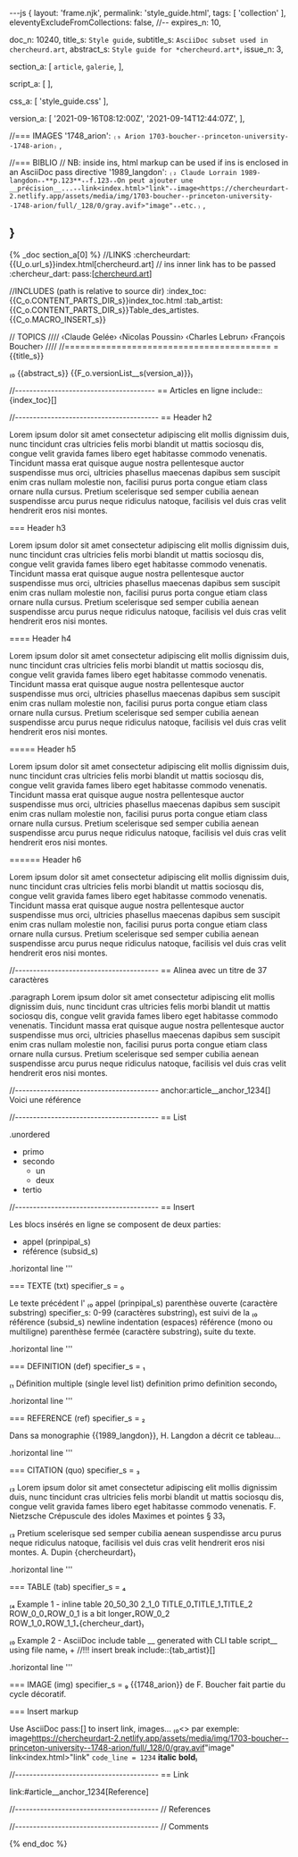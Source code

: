 ---js
{
  layout:    'frame.njk',
  permalink: 'style_guide.html',
  tags:      [ 'collection' ],
  eleventyExcludeFromCollections: false,
  //-- expires_n: 10,

  doc_n:      10240,
  title_s:    `Style guide`,
  subtitle_s: `AsciiDoc subset used in chercheurd.art`,
  abstract_s: `Style guide for *chercheurd.art*`,
  issue_n:    3,

  section_a:
  [
    `article`,
    `galerie`,
  ],

  script_a:
  [
  ],

  css_a:
  [
    'style_guide.css'
  ],

  version_a:
  [
    '2021-09-16T08:12:00Z',
    '2021-09-14T12:44:07Z',
  ],

  //=== IMAGES
  '1748_arion':
      `₍₉ Arion
      1703-boucher--princeton-university--1748-arion₎`
  ,

  //=== BIBLIO
  // NB: inside ins, html markup can be used if ins is enclosed in an AsciiDoc pass directive
  '1989_langdon':
      `₍₂ Claude Lorrain
      1989-langdon₊₊**p.123**₊₊f.123₊₊On peut ajouter une __précision__...₊₊link<index.html>"link"₊₊image<https://chercheurdart-2.netlify.app/assets/media/img/1703-boucher--princeton-university--1748-arion/full/_128/0/gray.avif>"image"₊₊etc.₎`
  ,
  
}
---
{% _doc section_a[0] %}
//LINKS
:chercheurdart: {{U_o.url_s}}index.html[chercheurd.art]
// ins inner link has to be passed
:chercheur_dart: pass:[<a href=https://chercheurdart-2.netlify.app>chercheurd.art</a>]

//INCLUDES (path is relative to source dir)
:index_toc: {{C_o.CONTENT_PARTS_DIR_s}}index_toc.html
:tab_artist: {{C_o.CONTENT_PARTS_DIR_s}}Table_des_artistes.{{C_o.MACRO_INSERT_s}}

// TOPICS
////
‹Claude Gelée›
‹Nicolas Poussin›
‹Charles Lebrun›
‹François Boucher›
////
//========================================
= {{title_s}}

₍₀ {{abstract_s}}
  {{F_o.versionList__s(version_a)}}₎

//---------------------------------------
== Articles en ligne
include::{index_toc}[]

//----------------------------------------
== Header h2

Lorem ipsum dolor sit amet consectetur adipiscing elit mollis dignissim duis, nunc tincidunt cras ultricies felis morbi blandit ut mattis sociosqu dis, congue velit gravida fames libero eget habitasse commodo venenatis. Tincidunt massa erat quisque augue nostra pellentesque auctor suspendisse mus orci, ultricies phasellus maecenas dapibus sem suscipit enim cras nullam molestie non, facilisi purus porta congue etiam class ornare nulla cursus. Pretium scelerisque sed semper cubilia aenean suspendisse arcu purus neque ridiculus natoque, facilisis vel duis cras velit hendrerit eros nisi montes.

=== Header h3

Lorem ipsum dolor sit amet consectetur adipiscing elit mollis dignissim duis, nunc tincidunt cras ultricies felis morbi blandit ut mattis sociosqu dis, congue velit gravida fames libero eget habitasse commodo venenatis. Tincidunt massa erat quisque augue nostra pellentesque auctor suspendisse mus orci, ultricies phasellus maecenas dapibus sem suscipit enim cras nullam molestie non, facilisi purus porta congue etiam class ornare nulla cursus. Pretium scelerisque sed semper cubilia aenean suspendisse arcu purus neque ridiculus natoque, facilisis vel duis cras velit hendrerit eros nisi montes.

==== Header h4

Lorem ipsum dolor sit amet consectetur adipiscing elit mollis dignissim duis, nunc tincidunt cras ultricies felis morbi blandit ut mattis sociosqu dis, congue velit gravida fames libero eget habitasse commodo venenatis. Tincidunt massa erat quisque augue nostra pellentesque auctor suspendisse mus orci, ultricies phasellus maecenas dapibus sem suscipit enim cras nullam molestie non, facilisi purus porta congue etiam class ornare nulla cursus. Pretium scelerisque sed semper cubilia aenean suspendisse arcu purus neque ridiculus natoque, facilisis vel duis cras velit hendrerit eros nisi montes.

===== Header h5

Lorem ipsum dolor sit amet consectetur adipiscing elit mollis dignissim duis, nunc tincidunt cras ultricies felis morbi blandit ut mattis sociosqu dis, congue velit gravida fames libero eget habitasse commodo venenatis. Tincidunt massa erat quisque augue nostra pellentesque auctor suspendisse mus orci, ultricies phasellus maecenas dapibus sem suscipit enim cras nullam molestie non, facilisi purus porta congue etiam class ornare nulla cursus. Pretium scelerisque sed semper cubilia aenean suspendisse arcu purus neque ridiculus natoque, facilisis vel duis cras velit hendrerit eros nisi montes.

====== Header h6

Lorem ipsum dolor sit amet consectetur adipiscing elit mollis dignissim duis, nunc tincidunt cras ultricies felis morbi blandit ut mattis sociosqu dis, congue velit gravida fames libero eget habitasse commodo venenatis. Tincidunt massa erat quisque augue nostra pellentesque auctor suspendisse mus orci, ultricies phasellus maecenas dapibus sem suscipit enim cras nullam molestie non, facilisi purus porta congue etiam class ornare nulla cursus. Pretium scelerisque sed semper cubilia aenean suspendisse arcu purus neque ridiculus natoque, facilisis vel duis cras velit hendrerit eros nisi montes.

//----------------------------------------
== Alinea avec un titre de 37 caractères

.paragraph
Lorem ipsum dolor sit amet consectetur adipiscing elit mollis dignissim duis, nunc tincidunt cras ultricies felis morbi blandit ut mattis sociosqu dis, congue velit gravida fames libero eget habitasse commodo venenatis. Tincidunt massa erat quisque augue nostra pellentesque auctor suspendisse mus orci, ultricies phasellus maecenas dapibus sem suscipit enim cras nullam molestie non, facilisi purus porta congue etiam class ornare nulla cursus. Pretium scelerisque sed semper cubilia aenean suspendisse arcu purus neque ridiculus natoque, facilisis vel duis cras velit hendrerit eros nisi montes.


//----------------------------------------
anchor:article__anchor_1234[]
Voici une référence

//----------------------------------------
== List

.unordered
* primo
* secondo
  - un
  - deux
* tertio

//----------------------------------------
== Insert

Les blocs insérés en ligne se composent de deux parties:

* appel (prinpipal_s)
* référence (subsid_s)

.horizontal line
'''

=== TEXTE (txt) specifier_s = ₀

Le texte précédent l'
₍₀ appel (prinpipal_s)
  parenthèse ouverte (caractère substring)
  specifier_s: 0-99 (caractères substring)₎
est suivi de la
₍₀ référence (subsid_s)
  newline
  indentation (espaces)
  référence (mono ou multiligne)
  parenthèse fermée (caractère substring)₎
suite du texte.

.horizontal line
'''

=== DEFINITION (def) specifier_s = ₁

₍₁ Définition multiple (single level list)
definition primo
definition secondo₎

.horizontal line
'''

=== REFERENCE (ref) specifier_s = ₂

Dans sa monographie {{1989_langdon}}, H. Langdon a décrit ce tableau...

.horizontal line
'''

=== CITATION (quo) specifier_s = ₃

₍₃ Lorem ipsum dolor sit amet consectetur adipiscing elit mollis dignissim duis, nunc tincidunt cras ultricies felis morbi blandit ut mattis sociosqu dis, congue velit gravida fames libero eget habitasse commodo venenatis.
  F. Nietzsche
  Crépuscule des idoles
  Maximes et pointes § 33₎

₍₃ Pretium scelerisque sed semper cubilia aenean suspendisse arcu purus neque ridiculus natoque, facilisis vel duis cras velit hendrerit eros nisi montes.
  A. Dupin
  {chercheurdart}₎

.horizontal line
'''

===  TABLE (tab) specifier_s = ₄

₍₄ Example 1 - inline table
  20_50_30
  2_1_0
  TITLE_0₊TITLE_1₊TITLE_2
  ROW_0_0₊ROW_0_1 is a bit longer₊ROW_0_2
  ROW_1_0₊ROW_1_1₊{chercheur_dart}₎

₍₀ Example 2 - AsciiDoc include table
  __ generated with CLI table script__
  using file name₎ +
//!!! insert break
include::{tab_artist}[]

.horizontal line
'''

=== IMAGE (img) specifier_s = ₉
{{1748_arion}} de F. Boucher fait partie du cycle décoratif.




=== Insert markup

Use AsciiDoc pass:[] to insert link, images...
₍₀<> par exemple:
  image<https://chercheurdart-2.netlify.app/assets/media/img/1703-boucher--princeton-university--1748-arion/full/_128/0/gray.avif>"image"
  link<index.html>"link"
  `code_line = 1234`
  __italic__
  **bold**₎

//----------------------------------------
== Link

link:#article__anchor_1234[Reference]

//----------------------------------------
// References

//----------------------------------------
// Comments

{% end_doc %}
